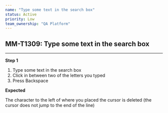```yaml
---
name: "Type some text in the search box"
status: Active
priority: Low
team_ownership: "QA Platform"
---
```


## MM-T1309: Type some text in the search box

---

**Step 1**

1. Type some text in the search box
2. Click in between two of the letters you typed
3. Press Backspace

**Expected**

The character to the left of where you placed the cursor is deleted (the cursor does not jump to the end of the line)
